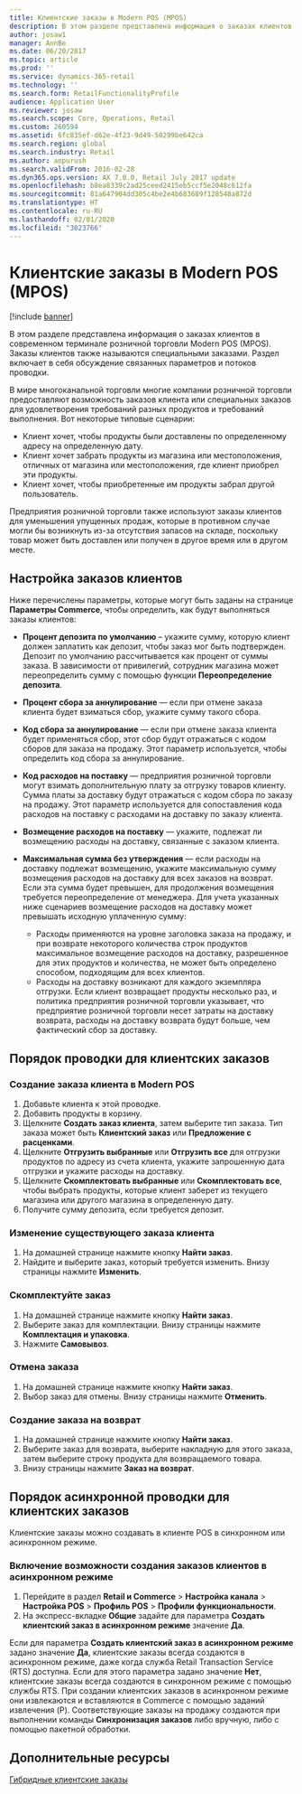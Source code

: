 ```yaml
---
title: Клиентские заказы в Modern POS (MPOS)
description: В этом разделе представлена информация о заказах клиентов в современном терминале розничной торговли Modern POS (MPOS). Заказы клиентов также называются специальными заказами. Раздел включает в себя обсуждение связанных параметров и потоков проводки.
author: josaw1
manager: AnnBe
ms.date: 06/20/2017
ms.topic: article
ms.prod: ''
ms.service: dynamics-365-retail
ms.technology: ''
ms.search.form: RetailFunctionalityProfile
audience: Application User
ms.reviewer: josaw
ms.search.scope: Core, Operations, Retail
ms.custom: 260594
ms.assetid: 6fc835ef-d62e-4f23-9d49-50299be642ca
ms.search.region: global
ms.search.industry: Retail
ms.author: anpurush
ms.search.validFrom: 2016-02-28
ms.dyn365.ops.version: AX 7.0.0, Retail July 2017 update
ms.openlocfilehash: b8ea8339c2ad25ceed2415eb5ccf5e2048c612fa
ms.sourcegitcommit: 81a647904dd305c4be2e4b683689f128548a872d
ms.translationtype: HT
ms.contentlocale: ru-RU
ms.lasthandoff: 02/01/2020
ms.locfileid: "3023766"
---
```

# <a name="customer-orders-in-modern-pos-mpos"></a>Клиентские заказы в Modern POS (MPOS)

[!include [banner](includes/banner.md)]

В этом разделе представлена информация о заказах клиентов в современном терминале розничной торговли Modern POS (MPOS). Заказы клиентов также называются специальными заказами. Раздел включает в себя обсуждение связанных параметров и потоков проводки.

В мире многоканальной торговли многие компании розничной торговли предоставляют возможность заказов клиента или специальных заказов для удовлетворения требований разных продуктов и требований выполнения. Вот некоторые типовые сценарии:

- Клиент хочет, чтобы продукты были доставлены по определенному адресу на определенную дату.
- Клиент хочет забрать продукты из магазина или местоположения, отличных от магазина или местоположения, где клиент приобрел эти продукты.
- Клиент хочет, чтобы приобретенные им продукты забрал другой пользователь.

Предприятия розничной торговли также используют заказы клиентов для уменьшения упущенных продаж, которые в противном случае могли бы возникнуть из-за отсутствия запасов на складе, поскольку товар может быть доставлен или получен в другое время или в другом месте.

## <a name="set-up-customer-orders"></a>Настройка заказов клиентов

Ниже перечислены параметры, которые могут быть заданы на странице **Параметры Commerce**, чтобы определить, как будут выполняться заказы клиентов:

- **Процент депозита по умолчанию** – укажите сумму, которую клиент должен заплатить как депозит, чтобы заказ мог быть подтвержден. Депозит по умолчанию рассчитывается как процент от суммы заказа. В зависимости от привилегий, сотрудник магазина может переопределить сумму с помощью функции **Переопределение депозита**.
- **Процент сбора за аннулирование** — если при отмене заказа клиента будет взиматься сбор, укажите сумму такого сбора.
- **Код сбора за аннулирование** — если при отмене заказа клиента будет применяться сбор, этот сбор будут отражаться с кодом сборов для заказа на продажу. Этот параметр используется, чтобы определить код сбора за аннулирование.
- **Код расходов на поставку** — предприятия розничной торговли могут взимать дополнительную плату за отгрузку товаров клиенту. Сумма платы за доставку будут отражаться с кодом сбора по заказу на продажу. Этот параметр используется для сопоставления кода расходов на поставку с расходами на доставку по заказу клиента.
- **Возмещение расходов на поставку** — укажите, подлежат ли возмещению расходы на доставку, связанные с заказом клиента.
- **Максимальная сумма без утверждения** — если расходы на доставку подлежат возмещению, укажите максимальную сумму возмещения расходов на доставку для всех заказов на возврат. Если эта сумма будет превышен, для продолжения возмещения требуется переопределение от менеджера. Для учета указанных ниже сценариев возмещение расходов на доставку может превышать исходную уплаченную сумму:

    - Расходы применяются на уровне заголовка заказа на продажу, и при возврате некоторого количества строк продуктов максимальное возмещение расходов на доставку, разрешенное для этих продуктов и количества, не может быть определено способом, подходящим для всех клиентов.
    - Расходы на доставку возникают для каждого экземпляра отгрузки. Если клиент возвращает продукты несколько раз, и политика предприятия розничной торговли указывает, что предприятие розничной торговли несет затраты на доставку возврата, расходы на доставку возврата будут больше, чем фактический сбор за доставку.

## <a name="transaction-flow-for-customer-orders"></a>Порядок проводки для клиентских заказов

### <a name="create-a-customer-order-in-modern-pos"></a>Создание заказа клиента в Modern POS

1. Добавьте клиента к этой проводке.
2. Добавить продукты в корзину.
3. Щелкните **Создать заказ клиента**, затем выберите тип заказа. Тип заказа может быть **Клиентский заказ** или **Предложение с расценками**.
4. Щелкните **Отгрузить выбранные** или **Отгрузить все** для отгрузки продуктов по адресу из счета клиента, укажите запрошенную дата отгрузки и укажите расходы на доставку.
5. Щелкните **Скомплектовать выбранные** или **Скомплектовать все**, чтобы выбрать продукты, которые клиент заберет из текущего магазина или другого магазина в определенную дату.
6. Получите сумму депозита, если требуется депозит.

### <a name="edit-an-existing-customer-order"></a>Изменение существующего заказа клиента

1. На домашней странице нажмите кнопку **Найти заказ**.
2. Найдите и выберите заказ, который требуется изменить. Внизу страницы нажмите **Изменить**.

### <a name="pick-up-an-order"></a>Скомплектуйте заказ

1. На домашней странице нажмите кнопку **Найти заказ**.
2. Выберите заказ для комплектации. Внизу страницы нажмите **Комплектация и упаковка**.
3. Нажмите **Самовывоз**.

### <a name="cancel-an-order"></a>Отмена заказа

1. На домашней странице нажмите кнопку **Найти заказ**.
2. Выбор заказ для отмены. Внизу страницы нажмите **Отменить**.

### <a name="create-a-return-order"></a>Создание заказа на возврат

1. На домашней странице нажмите кнопку **Найти заказ**.
2. Выберите заказ для возврата, выберите накладную для этого заказа, затем выберите строку продукта для возвращаемого товара.
3. Внизу страницы нажмите **Заказ на возврат**.

## <a name="asynchronous-transaction-flow-for-customer-orders"></a>Порядок асинхронной проводки для клиентских заказов

Клиентские заказы можно создавать в клиенте POS в синхронном или асинхронном режиме.

### <a name="enable-customer-orders-to-be-created-in-asynchronous-mode"></a>Включение возможности создания заказов клиентов в асинхронном режиме

1. Перейдите в раздел **Retail и Commerce** &gt; **Настройка канала** &gt; **Настройка POS** &gt; **Профиль POS** &gt; **Профили функциональности**.
2. На экспресс-вкладке **Общие** задайте для параметра **Создать клиентский заказ в асинхронном режиме** значение **Да**.

Если для параметра **Создать клиентский заказ в асинхронном режиме** задано значение **Да**, клиентские заказы всегда создаются в асинхронном режиме, даже когда служба Retail Transaction Service (RTS) доступна. Если для этого параметра задано значение **Нет**, клиентские заказы всегда создаются в синхронном режиме с помощью службы RTS. При создании клиентских заказов в асинхронном режиме они извлекаются и вставляются в Commerce с помощью заданий извлечения (P). Соответствующие заказы на продажу создаются при выполнении команды **Синхронизация заказов** либо вручную, либо с помощью пакетной обработки.

## <a name="additional-resources"></a>Дополнительные ресурсы

[Гибридные клиентские заказы](hybrid-customer-orders.md)
